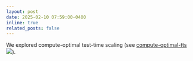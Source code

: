 ```yaml
---
layout: post
date: 2025-02-10 07:59:00-0400
inline: true
related_posts: false
---
```


We explored compute-optimal test-time scaling (see [compute-optimal-tts](https://github.com/RyanLiu112/compute-optimal-tts) ![](https://img.shields.io/github/stars/RyanLiu112/compute-optimal-tts)).